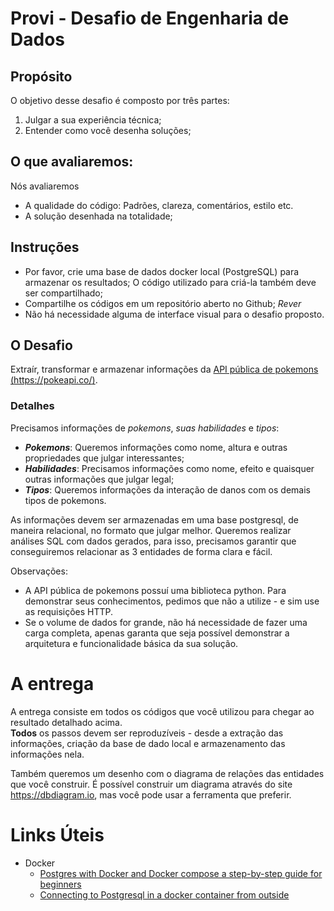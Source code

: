 # Provi - Desafio de Engenharia de Dados

## Propósito

O objetivo desse desafio é composto por três partes:

1. Julgar a sua experiência técnica;
1. Entender como você desenha soluções;

## O que avaliaremos:

Nós avaliaremos

- A qualidade do código: Padrões, clareza, comentários, estilo etc.
- A solução desenhada na totalidade;

## Instruções

- Por favor, crie uma base de dados docker local (PostgreSQL) para armazenar os resultados;
  O código utilizado para criá-la também deve ser compartilhado;
- Compartilhe os códigos em um repositório aberto no Github; *Rever*
- Não há necessidade alguma de interface visual para o desafio proposto.

## O Desafio

Extraír, transformar e armazenar informações da [API pública de pokemons (https://pokeapi.co/)](https://pokeapi.co/).

### Detalhes

Precisamos informações de *pokemons*, *suas habilidades* e *tipos*:

- **_Pokemons_**: Queremos informações como nome, altura e outras propriedades
  que julgar interessantes;
- **_Habilidades_**: Precisamos informações como nome, efeito e quaisquer
  outras informações que julgar legal;
- **_Tipos_**: Queremos informações da interação de danos com os demais tipos de pokemons.

As informações devem ser armazenadas em uma base postgresql, de maneira relacional,
no formato que julgar melhor. Queremos realizar análises SQL com dados gerados,
para isso, precisamos garantir que conseguiremos relacionar as 3 entidades de
forma clara e fácil.  


Observações: 

- A API pública de pokemons possuí uma biblioteca python. Para demonstrar
  seus conhecimentos, pedimos que não a utilize - e sim use as requisições HTTP.
- Se o volume de dados for grande, não há necessidade de fazer uma carga completa,
  apenas garanta que seja possível demonstrar a arquitetura e funcionalidade
  básica da sua solução.

# A entrega

A entrega consiste em todos os códigos que você utilizou para chegar ao resultado
detalhado acima.  
**Todos** os passos devem ser reproduzíveis - desde a extração das informações,
criação da base de dado local e armazenamento das informações nela.

Também queremos um desenho com o diagrama de relações das entidades que você
construir. É possível construir um diagrama através do site https://dbdiagram.io,
mas você pode usar a ferramenta que preferir.

# Links Úteis

- Docker
    + [Postgres with Docker and Docker compose a step-by-step guide for beginners](https://geshan.com.np/blog/2021/12/docker-postgres/#postgres-with-docker)
    + [Connecting to Postgresql in a docker container from outside](https://stackoverflow.com/questions/37694987/connecting-to-postgresql-in-a-docker-container-from-outside)

